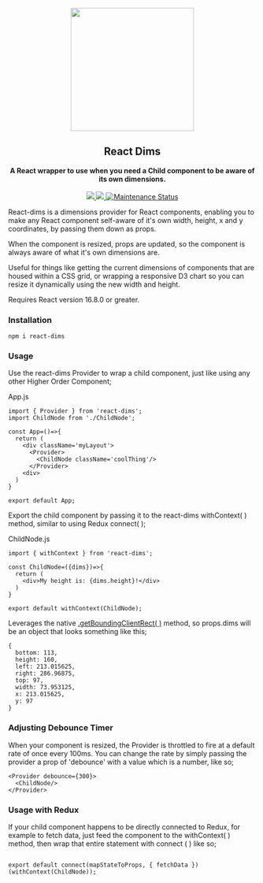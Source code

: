 <p align="center"><img src="https://user-images.githubusercontent.com/16183533/64230129-459f6f80-cf2f-11e9-8cda-fe1569227458.png" width=250></p>
<h2 align="center">React Dims</h2>
<p align="center">
<strong>
A React wrapper to use when you need a Child component to be aware of its own dimensions.
</strong>
<br><br>

<!-- downloads per week-->
<a href="https://npmjs.com/package/react-dims">
  <img src="https://img.shields.io/npm/dw/react-dims.svg"/>
</a>

<!-- npm version -->
<a href="https://npmjs.com/package/react-dims">
  <img src="https://img.shields.io/npm/v/react-dims.svg"/>
</a>

<!-- maintenance statuss-->
<a href="https://github.com/DavidODonovan/react-dims#maintenance-status">
  <img alt="Maintenance Status" src="https://img.shields.io/badge/maintenance-active-green.svg"/>
</a>

</p>

React-dims is a dimensions provider for React components, enabling you to make any React component self-aware of it's own width, height, x and y coordinates, by passing them down as props.

When the component is resized, props are updated, so the component is always aware of what it's own dimensions are.

Useful for things like getting the current dimensions of components that are housed within a CSS grid, or wrapping a responsive D3 chart so you can resize it dynamically using the new width and height.

Requires React version 16.8.0 or greater.

### Installation

```code
npm i react-dims
```
### Usage
Use the react-dims Provider to wrap a child component, just like using any other Higher Order Component;

App.js

```code
import { Provider } from 'react-dims';
import ChildNode from './ChildNode';

const App=()=>{
  return (
    <div className='myLayout'>
      <Provider>
        <ChildNode className='coolThing'/>
      </Provider>
    <div>
  )
}

export default App;
```

Export the child component by passing it to the react-dims withContext( ) method, similar to using Redux connect( );

ChildNode.js

```code
import { withContext } from 'react-dims';

const ChildNode=({dims})=>{  
  return (
    <div>My height is: {dims.height}!</div>
  )
}

export default withContext(ChildNode);
```

Leverages the native [.getBoundingClientRect(  )](https://developer.mozilla.org/en-US/docs/Web/API/Element/getBoundingClientRect) method, so props.dims will be an object that looks something like this;

```code
{
  bottom: 113,
  height: 160,
  left: 213.015625,
  right: 286.96875,
  top: 97,
  width: 73.953125,
  x: 213.015625,
  y: 97
}
```

### Adjusting Debounce Timer

When your component is resized, the Provider is throttled to fire at a default rate of once every 100ms. You can change the rate by simply passing the provider a prop of 'debounce' with a value which is a number, like so;

```code
<Provider debounce={300}>
  <ChildNode/>
</Provider>
```

### Usage with Redux

If your child component happens to be directly connected to Redux, for example to fetch data, just feed the component to the withContext( ) method, then wrap that entire statement with connect ( ) like so;

```code

export default connect(mapStateToProps, { fetchData })(withContext(ChildNode));

```
